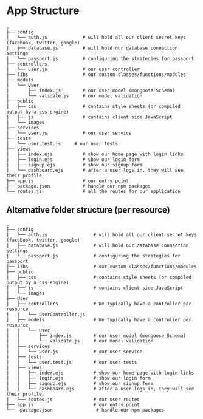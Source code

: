 # App Structure
    .
    ├── config
    |   └── auth.js             # will hold all our client secret keys (facebook, twitter, google)
    |   ├── database.js         # will hold our database connection settings
    |   └── passport.js         # configuring the strategies for passport
    ├── controllers
    |   └── user.js             # our user controller
    ├── libs                    # our custom classes/functions/modules
    ├── models
    |   └── User
    |       ├── index.js        # our user model (mongoose Schema)
    |       └── validate.js     # our model validation
    ├── public
    |   ├── css                 # contains style sheets (or compiled output by a css engine)
    |   ├── js                  # contains client side JavaScript
    |   └── images
    ├── services
    |   └── user.js             # our user service
    ├── tests
    |   └── user.test.js     # our user tests
    ├── views
    |   ├── index.ejs           # show our home page with login links
    |   ├── login.ejs           # show our login form
    |   ├── signup.ejs          # show our signup form
    |   └── dashboard.ejs       # after a user logs in, they will see their profile
    ├── app.js                  # our entry point
    ├── package.json            # handle our npm packages
    └── routes.js               # all the routes for our application

## Alternative folder structure (per resource)

    .
    ├── config
    |   └── auth.js                 # will hold all our client secret keys (facebook, twitter, google)
    |   ├── database.js             # will hold our database connection settings
    |   └── passport.js             # configuring the strategies for passport
    ├── libs                        # our custom classes/functions/modules
    ├── public
    |   ├── css                     # contains style sheets (or compiled output by a css engine)
    |   ├── js                      # contains client side JavaScript
    |   └── images
    ├── User
    |   ├── controllers             # We typically have a controller per resource
    |   |   └── userController.js
    |   ├── models                  # We typically have a controller per resource
    |   |   └── User
    |   |       ├── index.js        # our user model (mongoose Schema)
    |   |       └── validate.js     # our model validation 
    |   ├── services
    |   |   └── user.js             # our user service
    |   ├── tests
    |   |   └── user.test.js        # our user tests
    |   ├── views
    |   |   ├── index.ejs           # show our home page with login links
    |   |   ├── login.ejs           # show our login form
    |   |   ├── signup.ejs          # show our signup form
    |   |   └── dashboard.ejs       # after a user logs in, they will see their profile
    |   └── routes.js               # our user routes
    ├── app.js                      # our entry point
    └──  package.json                # handle our npm packages